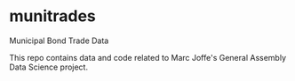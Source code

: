 munitrades
==========

Municipal Bond Trade Data

This repo contains data and code related to Marc Joffe's General Assembly Data Science project.

